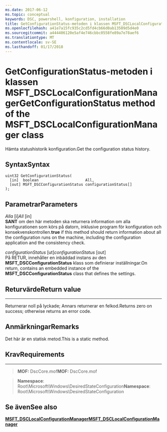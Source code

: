 ```yaml
---
ms.date: 2017-06-12
ms.topic: conceptual
keywords: DSC, powershell, konfiguration, installation
title: GetConfigurationStatus-metoden i klassen MSFT_DSCLocalConfigurationManager
ms.openlocfilehash: a41e7a15fc935c2cd5fd4cb66d0ab13509d5d4e0
ms.sourcegitcommit: a444406120e5af4e746cbbc0558fe89a7e78aef6
ms.translationtype: MT
ms.contentlocale: sv-SE
ms.lasthandoff: 01/17/2018
---
```

# <a name="getconfigurationstatus-method-of-the-msftdsclocalconfigurationmanager-class"></a><span data-ttu-id="b63f3-103">GetConfigurationStatus-metoden i klassen MSFT_DSCLocalConfigurationManager</span><span class="sxs-lookup"><span data-stu-id="b63f3-103">GetConfigurationStatus method of the MSFT_DSCLocalConfigurationManager class</span></span>

<span data-ttu-id="b63f3-104">Hämta statushistorik konfiguration.</span><span class="sxs-lookup"><span data-stu-id="b63f3-104">Get the configuration status history.</span></span>

<a name="syntax"></a><span data-ttu-id="b63f3-105">Syntax</span><span class="sxs-lookup"><span data-stu-id="b63f3-105">Syntax</span></span>
------

```mof
uint32 GetConfigurationStatus(
  [in]  boolean                     All,
  [out] MSFT_DSCConfigurationStatus configurationStatus[]
);
```

<a name="parameters"></a><span data-ttu-id="b63f3-106">Parametrar</span><span class="sxs-lookup"><span data-stu-id="b63f3-106">Parameters</span></span>
----------

<span data-ttu-id="b63f3-107">*Alla* \[i\]</span><span class="sxs-lookup"><span data-stu-id="b63f3-107">*All* \[in\]</span></span>  
<span data-ttu-id="b63f3-108">**SANT** om den här metoden ska returnera information om alla konfigurationen som körs på datorn, inklusive program för konfiguration och konsekvenskontrollen.</span><span class="sxs-lookup"><span data-stu-id="b63f3-108">**true** if this method should return information about all the configuration runs on the machine, including the configuration application and the consistency check.</span></span>

<span data-ttu-id="b63f3-109">*configurationStatus* \[ut\]</span><span class="sxs-lookup"><span data-stu-id="b63f3-109">*configurationStatus* \[out\]</span></span>  
<span data-ttu-id="b63f3-110">På RETUR, innehåller en inbäddad instans av den **MSFT_DSCConfigurationStatus** klass som definierar inställningar.</span><span class="sxs-lookup"><span data-stu-id="b63f3-110">On return, contains an embedded instance of the **MSFT_DSCConfigurationStatus** class that defines the settings.</span></span>

## <a name="return-value"></a><span data-ttu-id="b63f3-111">Returvärde</span><span class="sxs-lookup"><span data-stu-id="b63f3-111">Return value</span></span>
------------

<span data-ttu-id="b63f3-112">Returnerar noll på lyckade; Annars returnerar en felkod.</span><span class="sxs-lookup"><span data-stu-id="b63f3-112">Returns zero on success; otherwise returns an error code.</span></span>

## <a name="remarks"></a><span data-ttu-id="b63f3-113">Anmärkningar</span><span class="sxs-lookup"><span data-stu-id="b63f3-113">Remarks</span></span>

<span data-ttu-id="b63f3-114">Det här är en statisk metod.</span><span class="sxs-lookup"><span data-stu-id="b63f3-114">This is a static method.</span></span>

## <a name="requirements"></a><span data-ttu-id="b63f3-115">Krav</span><span class="sxs-lookup"><span data-stu-id="b63f3-115">Requirements</span></span>
------------
><span data-ttu-id="b63f3-116">**MOF:** DscCore.mof</span><span class="sxs-lookup"><span data-stu-id="b63f3-116">**MOF:** DscCore.mof</span></span>

><span data-ttu-id="b63f3-117">**Namespace**: Root\Microsoft\Windows\DesiredStateConfiguration</span><span class="sxs-lookup"><span data-stu-id="b63f3-117">**Namespace**: Root\Microsoft\Windows\DesiredStateConfiguration</span></span>


## <a name="see-also"></a><span data-ttu-id="b63f3-118">Se även</span><span class="sxs-lookup"><span data-stu-id="b63f3-118">See also</span></span>


[<span data-ttu-id="b63f3-119">**MSFT_DSCLocalConfigurationManager**</span><span class="sxs-lookup"><span data-stu-id="b63f3-119">**MSFT_DSCLocalConfigurationManager**</span></span>](msft-dsclocalconfigurationmanager.md)


 

 



